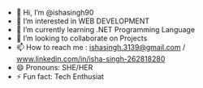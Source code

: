 - 👋 Hi, I’m @ishasingh90
- 👀 I’m interested in WEB DEVELOPMENT
- 🌱 I’m currently learning .NET Programming Language
- 💞️ I’m looking to collaborate on Projects 
- 📫 How to reach me : ishasingh.3139@gmail.com / www.linkedin.com/in/isha-singh-262818280
- 😄 Pronouns: SHE/HER
- ⚡ Fun fact: Tech Enthusiat

<!---
ishasingh90/ishasingh90 is a ✨ special ✨ repository because its `README.md` (this file) appears on your GitHub profile.
You can click the Preview link to take a look at your changes.
--->
